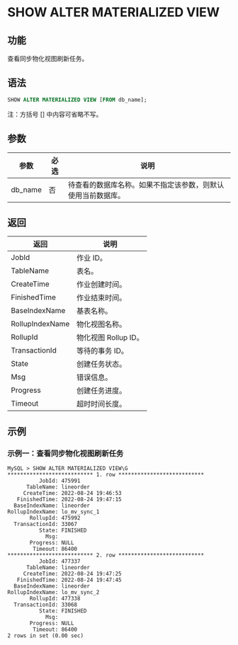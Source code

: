 # SHOW ALTER MATERIALIZED VIEW

## 功能

查看同步物化视图刷新任务。

## 语法

```SQL
SHOW ALTER MATERIALIZED VIEW [FROM db_name];
```

注：方括号 [] 中内容可省略不写。

## 参数

| **参数** | **必选** | **说明**                                                     |
| -------- | -------- | ------------------------------------------------------------ |
| db_name  | 否       | 待查看的数据库名称。如果不指定该参数，则默认使用当前数据库。 |

## 返回

| **返回**        | **说明**             |
| --------------- | -------------------- |
| JobId           | 作业 ID。            |
| TableName       | 表名。               |
| CreateTime      | 作业创建时间。       |
| FinishedTime    | 作业结束时间。       |
| BaseIndexName   | 基表名称。           |
| RollupIndexName | 物化视图名称。       |
| RollupId        | 物化视图 Rollup ID。 |
| TransactionId   | 等待的事务 ID。      |
| State           | 创建任务状态。       |
| Msg             | 错误信息。           |
| Progress        | 创建任务进度。       |
| Timeout         | 超时时间长度。       |

## 示例

### 示例一：查看同步物化视图刷新任务

```Plain
MySQL > SHOW ALTER MATERIALIZED VIEW\G
*************************** 1. row ***************************
          JobId: 475991
      TableName: lineorder
     CreateTime: 2022-08-24 19:46:53
   FinishedTime: 2022-08-24 19:47:15
  BaseIndexName: lineorder
RollupIndexName: lo_mv_sync_1
       RollupId: 475992
  TransactionId: 33067
          State: FINISHED
            Msg: 
       Progress: NULL
        Timeout: 86400
*************************** 2. row ***************************
          JobId: 477337
      TableName: lineorder
     CreateTime: 2022-08-24 19:47:25
   FinishedTime: 2022-08-24 19:47:45
  BaseIndexName: lineorder
RollupIndexName: lo_mv_sync_2
       RollupId: 477338
  TransactionId: 33068
          State: FINISHED
            Msg: 
       Progress: NULL
        Timeout: 86400
2 rows in set (0.00 sec)
```
